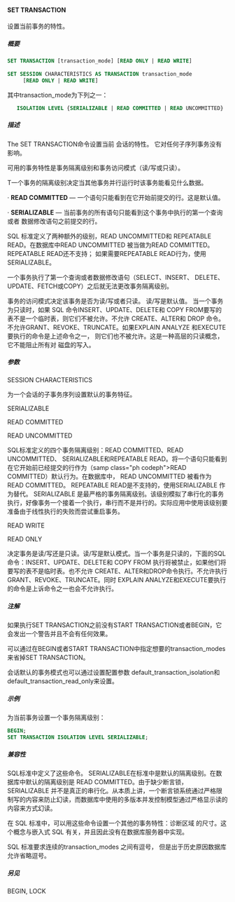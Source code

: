 #### SET TRANSACTION

设置当前事务的特性。

##### 概要

```sql
SET TRANSACTION [transaction_mode] [READ ONLY | READ WRITE]
 
SET SESSION CHARACTERISTICS AS TRANSACTION transaction_mode 
     [READ ONLY | READ WRITE]
```

其中transaction_mode为下列之一：

```sql
   ISOLATION LEVEL {SERIALIZABLE | READ COMMITTED | READ UNCOMMITTED}
```

##### 描述

The SET TRANSACTION命令设置当前 会话的特性。 它对任何子序列事务没有影响。

可用的事务特性是事务隔离级别和事务访问模式（读/写或只读）。

T一个事务的隔离级别决定当其他事务并行运行时该事务能看见什么数据。

·         **READ COMMITTED** — 一个语句只能看到在它开始前提交的行。这是默认值。

·         **SERIALIZABLE** — 当前事务的所有语句只能看到这个事务中执行的第一个查询或者 数据修改语句之前提交的行。

SQL 标准定义了两种额外的级别，READ UNCOMMITTED和 REPEATABLE READ。在数据库中READ UNCOMMITTED 被当做为READ COMMITTED。 REPEATABLE READ还不支持； 如果需要REPEATABLE READ行为，使用SERIALIZABLE。

一个事务执行了第一个查询或者数据修改语句（SELECT、INSERT、 DELETE、UPDATE、FETCH或COPY）之后就无法更改事务隔离级别。

事务的访问模式决定该事务是否为读/写或者只读。 读/写是默认值。 当一个事务为只读时，如果 SQL 命令INSERT、UPDATE、DELETE和 COPY FROM要写的表不是一个临时表，则它们不被允许。不允许 CREATE、ALTER和 DROP 命令。不允许GRANT、REVOKE、TRUNCATE。如果EXPLAIN ANALYZE 和EXECUTE要执行的命令是上述命令之一， 则它们也不被允许。这是一种高层的只读概念，它不能阻止所有对 磁盘的写入。

##### 参数

SESSION CHARACTERISTICS

为一个会话的子事务序列设置默认的事务特征。

SERIALIZABLE

READ COMMITTED

READ UNCOMMITTED

SQL标准定义的四个事务隔离级别：READ COMMITTED、READ UNCOMMITTED、 SERIALIZABLE和REPEATABLE READ。将一个语句只能看到在它开始前已经提交的行作为（samp class="ph codeph">READ COMMITTED）默认行为。在数据库中， READ UNCOMMITTED 被看作为 READ COMMITTED。 REPEATABLE READ是不支持的，使用SERIALIZABLE 作为替代。 SERIALIZABLE 是最严格的事务隔离级别。该级别模拟了串行化的事务执行，好像事务一个接着一个执行，串行而不是并行的。实际应用中使用该级别要准备由于线性执行的失败而尝试重启事务。

READ WRITE

READ ONLY

决定事务是读/写还是只读。读/写是默认模式。当一个事务是只读的，下面的SQL命令：INSERT、UPDATE、DELETE和 COPY FROM 执行将被禁止，如果他们将要写的表不是临时表。也不允许 CREATE、ALTER和DROP命令执行。不允许执行 GRANT、REVOKE、TRUNCATE。同时 EXPLAIN ANALYZE和EXECUTE要执行的命令是上诉命令之一也会不允许执行。

##### 注解

如果执行SET TRANSACTION之前没有START TRANSACTION或者BEGIN，它会发出一个警告并且不会有任何效果。

可以通过在BEGIN或者START TRANSACTION中指定想要的transaction_modes来省掉SET TRANSACTION。

会话默认的事务模式也可以通过设置配置参数 default_transaction_isolation和default_transaction_read_only来设置。

##### 示例

为当前事务设置一个事务隔离级别：

```sql
BEGIN;
SET TRANSACTION ISOLATION LEVEL SERIALIZABLE;
```

##### 兼容性

SQL标准中定义了这些命令。 SERIALIZABLE在标准中是默认的隔离级别。在数据库中默认的隔离级别是 READ COMMITTED。由于缺少断言锁， SERIALIZABLE 并不是真正的串行化。从本质上讲，一个断言锁系统通过严格限制写的内容来防止幻读，而数据库中使用的多版本并发控制模型通过严格显示读的内容来方式幻读。

在 SQL 标准中，可以用这些命令设置一个其他的事务特性：诊断区域 的尺寸。这个概念与嵌入式 SQL 有关，并且因此没有在数据库服务器中实现。

SQL 标准要求连续的transaction_modes 之间有逗号， 但是出于历史原因数据库允许省略逗号。

##### 另见

BEGIN, LOCK